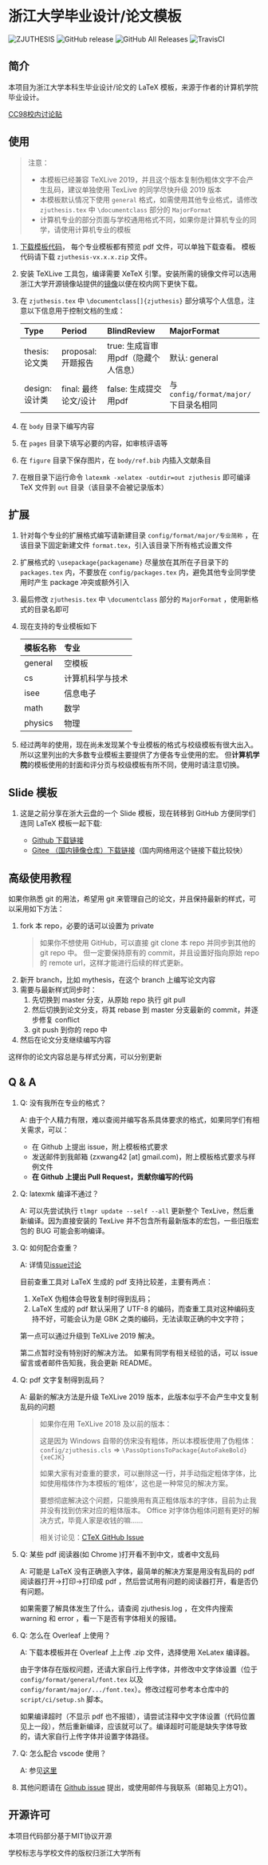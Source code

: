 # 浙江大学毕业设计/论文模板

![ZJUTHESIS](https://img.shields.io/badge/zjuthesis-latex-blue.svg)
![GitHub release](https://img.shields.io/github/release/TheNetAdmin/zjuthesis.svg?label=version&style=popout)
![GitHub All Releases](https://img.shields.io/github/downloads/thenetadmin/zjuthesis/total.svg?color=blue&style=popout)
![TravisCI](https://travis-ci.org/TheNetAdmin/zjuthesis.svg?branch=master)

## 简介

本项目为浙江大学本科生毕业设计/论文的 LaTeX 模板，来源于作者的计算机学院毕业设计。

[CC98校内讨论贴](http://cc98.org/topic/4762356)

## 使用

> 注意：
>
> - 本模板已经兼容 TeXLive 2019，并且这个版本复制伪粗体文字不会产生乱码，建议单独使用 TexLive 的同学尽快升级 2019 版本
> - 本模板默认情况下使用 `general` 格式，如需使用其他专业格式，请修改 `zjuthesis.tex` 中 `\documentclass` 部分的 `MajorFormat`
> - 计算机专业的部分页面与学校通用格式不同，如果你是计算机专业的同学，请使用计算机专业的模板

1. [下载模板代码](https://github.com/TheNetAdmin/zjuthesis/releases)，
   每个专业模板都有预览 pdf 文件，可以单独下载查看。
   模板代码请下载 `zjuthesis-vx.x.x.zip` 文件。
1. 安装 TeXLive 工具包，编译需要 XeTeX 引擎。安装所需的镜像文件可以选用浙江大学开源镜像站提供的[镜像](https://mirrors.zju.edu.cn/CTAN/systems/texlive/Images/)以便在校内网下更快下载。
1. 在 `zjuthesis.tex` 中 `\documentclass[]{zjuthesis}` 部分填写个人信息，注意以下信息用于控制文档的生成：

    | Type           | Period               | BlindReview                         | MajorFormat                          |
    | :------------- | :------------------- | :---------------------------------- | :----------------------------------- |
    | thesis: 论文类 | proposal: 开题报告   | true: 生成盲审用pdf（隐藏个人信息） | 默认: general                        |
    | design: 设计类 | final: 最终论文/设计 | false: 生成提交用pdf                | 与 `config/format/major/` 下目录名相同 |

1. 在 `body` 目录下编写内容
1. 在 `pages` 目录下填写必要的内容，如审核评语等
1. 在 `figure` 目录下保存图片，在 `body/ref.bib` 内插入文献条目
1. 在根目录下运行命令 `latexmk -xelatex -outdir=out zjuthesis` 即可编译 TeX 文件到 `out` 目录（该目录不会被记录版本）

## 扩展

1. 针对每个专业的扩展格式编写请新建目录 `config/format/major/专业简称` ，在该目录下固定新建文件 `format.tex`，引入该目录下所有格式设置文件
1. 扩展格式的 `\usepackage{packagename}` 尽量放在其所在子目录下的 `packages.tex` 内，不要放在 `config/packages.tex` 内，避免其他专业同学使用时产生 package 冲突或额外引入
1. 最后修改 `zjuthesis.tex` 中 `\documentclass` 部分的 `MajorFormat` ，使用新格式的目录名即可
1. 现在支持的专业模板如下

   | 模板名称 | 专业           |
   | :------ | :------------ |
   | general | 空模板         |
   | cs      | 计算机科学与技术 |
   | isee    | 信息电子        |
   | math    | 数学           |
   | physics | 物理           |

1. 经过两年的使用，现在尚未发现某个专业模板的格式与校级模板有很大出入。
   所以这里列出的大多数专业模板主要提供了方便各专业使用的宏。
   但**计算机学院**的模板使用的封面和评分页与校级模板有所不同，使用时请注意切换。

## Slide 模板

1. 这是之前分享在浙大云盘的一个 Slide 模板，现在转移到 GitHub 方便同学们连同 LaTeX 模板一起下载:

   - [Github 下载链接](https://github.com/TheNetAdmin/zjuthesis/releases/tag/v2.1.1-slide)
   - [Gitee （国内镜像仓库）下载链接](https://gitee.com/netadmin/zjuthesis/releases/v2.1.1-slide)（国内网络用这个链接下载比较快）

## 高级使用教程

如果你熟悉 git 的用法，希望用 git 来管理自己的论文，并且保持最新的样式，可以采用如下方法：

1. fork 本 repo，必要的话可以设置为 private
    >如果你不想使用 GitHub，可以直接 git clone 本 repo 并同步到其他的 git repo 中。
    >但一定要保持原有的 commit，并且设置好指向原始 repo 的 remote url，这样才能进行后续的样式更新。
1. 新开 branch，比如 mythesis，在这个 branch 上编写论文内容
1. 需要与最新样式同步时：
    1. 先切换到 master 分支，从原始 repo 执行 git pull
    1. 然后切换到论文分支，将其 rebase 到 master 分支最新的 commit，并逐步修复 conflict
    1. git push 到你的 repo 中
1. 然后在论文分支继续编写内容

这样你的论文内容总是与样式分离，可以分别更新


## Q & A

1. Q: 没有我所在专业的格式？

   A: 由于个人精力有限，难以查阅并编写各系具体要求的格式，如果同学们有相关需求，可以：
    - 在 Github 上提出 issue，附上模板格式要求
    - 发送邮件到我邮箱 (zxwang42 [at] gmail.com)，附上模板格式要求与样例文件
    - **在 Github 上提出 Pull Request，贡献你编写的代码**

1. Q: latexmk 编译不通过？

   A: 可以先尝试执行 `tlmgr update --self --all` 更新整个 TexLive，然后重新编译。因为直接安装的 TexLive 并不包含所有最新版本的宏包，一些旧版宏包的 BUG 可能会影响编译。

1. Q: 如何配合查重？

   A: 详情见[issue讨论](https://github.com/TheNetAdmin/zjuthesis/issues/14)
      
      目前查重工具对 LaTeX 生成的 pdf 支持比较差，主要有两点：

      1) XeTeX 伪粗体会导致复制时得到乱码；
      2) LaTeX 生成的 pdf 默认采用了 UTF-8 的编码，而查重工具对这种编码支持不好，可能会认为是 GBK 之类的编码，无法读取正确的中文字符；

      第一点可以通过升级到 TeXLive 2019 解决。

      第二点暂时没有特别好的解决方法。
      如果有同学有相关经验的话，可以 issue 留言或者邮件告知我，我会更新 README。

1. Q: pdf 文字复制得到乱码？

   A: 最新的解决方法是升级 TeXLive 2019 版本，此版本似乎不会产生中文复制乱码的问题

   > 如果你在用 TeXLive 2018 及以前的版本：
   >
   > 这是因为 Windows 自带的仿宋没有粗体，所以本模板使用了伪粗体：
   >`config/zjuthesis.cls` => `\PassOptionsToPackage{AutoFakeBold}{xeCJK}`
   >
   > 如果大家有对查重的要求，可以删除这一行，并手动指定粗体字体，比如使用楷体作为本模板的‘粗体’，这也是一种常见的解决方案。
   >
   > 要想彻底解决这个问题，只能换用有真正粗体版本的字体，目前为止我并没有找到仿宋对应的粗体版本。
   > Office 对字体伪粗体问题有更好的解决方式，毕竟人家是收钱的嘛……
   >
   > 相关讨论见：[CTeX GitHub Issue](https://github.com/CTeX-org/ctex-kit/issues/353)

1. Q: 某些 pdf 阅读器(如 Chrome )打开看不到中文，或者中文乱码

   A: 可能是 LaTeX 没有正确嵌入字体，最简单的解决方案是用没有乱码的 pdf 阅读器打开->打印->打印成 pdf ，然后尝试用有问题的阅读器打开，看是否仍有问题。

   如果需要了解具体发生了什么，请查阅 zjuthesis.log ，在文件内搜索 warning 和 error ，看一下是否有字体相关的报错。

1. Q: 怎么在 Overleaf 上使用？

   A: 下载本模板并在 Overleaf 上上传 .zip 文件，选择使用 XeLatex 编译器。

      由于字体存在版权问题，还请大家自行上传字体，并修改中文字体设置（位于 `config/format/general/font.tex` 以及 `config/foramt/major/.../font.tex`）。修改过程可参考本仓库中的 `script/ci/setup.sh` 脚本。

      如果编译超时（不显示 pdf 也不报错），请尝试注释中文字体设置（代码位置见上一段），然后重新编译，应该就可以了。编译超时可能是缺失字体导致的，请大家自行上传字体并设置字体路径。

1. Q: 怎么配合 vscode 使用？

   A: 参见[这里](https://github.com/TheNetAdmin/zjuthesis/issues/11)

1. 其他问题请在 [Github issue](https://github.com/TheNetAdmin/zjuthesis/issues/) 提出，或使用邮件与我联系（邮箱见上方Q1）。

## 开源许可

本项目代码部分基于MIT协议开源

学校标志与学校文件的版权归浙江大学所有
